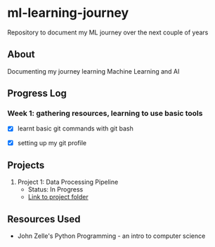 # ml-learning-journey
Repository to document my ML journey over the next couple of years

## About
Documenting my journey learning Machine Learning and AI

## Progress Log
### Week 1: gathering resources, learning to use basic tools
- [X] learnt basic git commands with git bash
- [X] setting up my git profile


## Projects
1. Project 1: Data Processing Pipeline
   - Status: In Progress
   - [Link to project folder](/projects/data-pipeline)

## Resources Used
- John Zelle's Python Programming - an intro to computer science
